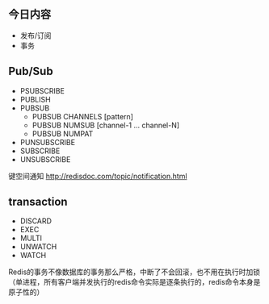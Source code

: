 ## 今日内容

* 发布/订阅
* 事务

## Pub/Sub

* PSUBSCRIBE
* PUBLISH
* PUBSUB
    * PUBSUB CHANNELS [pattern]
    * PUBSUB NUMSUB [channel-1 ... channel-N]
    * PUBSUB NUMPAT
* PUNSUBSCRIBE
* SUBSCRIBE
* UNSUBSCRIBE

键空间通知 http://redisdoc.com/topic/notification.html

## transaction

* DISCARD
* EXEC
* MULTI
* UNWATCH
* WATCH

Redis的事务不像数据库的事务那么严格，中断了不会回滚，也不用在执行时加锁（单进程，所有客户端并发执行的redis命令实际是逐条执行的，redis命令本身是原子性的）

